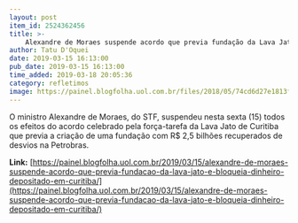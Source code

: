 ```yaml
---
layout: post
item_id: 2524362456
title: >-
    Alexandre de Moraes suspende acordo que previa fundação da Lava Jato e bloqueia dinheiro depositado em Curitiba
author: Tatu D'Oquei
date: 2019-03-15 16:13:00
pub_date: 2019-03-15 16:13:00
time_added: 2019-03-18 20:05:36
category: refletimos
image: https://painel.blogfolha.uol.com.br/files/2018/05/74cd6d27e1813f1458c2100a6e709ffbd88d83bf82eccaa34cbd2463d2f5d6da_5af1ec37c2f19.jpg
---
```


O ministro Alexandre de Moraes, do STF, suspendeu nesta sexta (15) todos os efeitos do acordo celebrado pela força-tarefa da Lava Jato de Curitiba que previa a criação de uma fundação com R$ 2,5 bilhões recuperados de desvios na Petrobras.

**Link:** [https://painel.blogfolha.uol.com.br/2019/03/15/alexandre-de-moraes-suspende-acordo-que-previa-fundacao-da-lava-jato-e-bloqueia-dinheiro-depositado-em-curitiba/](https://painel.blogfolha.uol.com.br/2019/03/15/alexandre-de-moraes-suspende-acordo-que-previa-fundacao-da-lava-jato-e-bloqueia-dinheiro-depositado-em-curitiba/)

